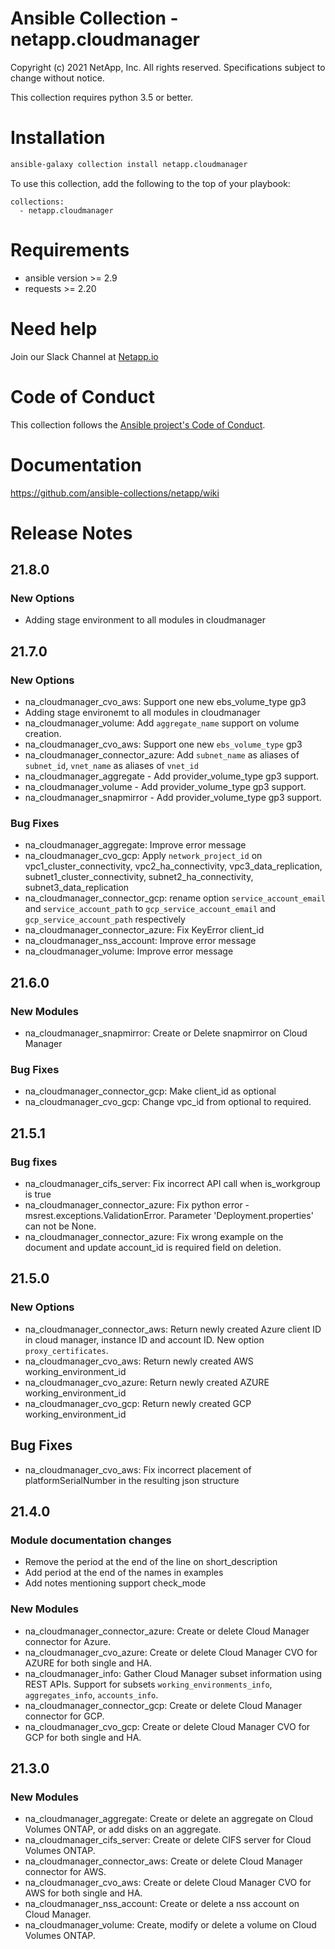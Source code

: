 # Ansible Collection - netapp.cloudmanager

Copyright (c) 2021 NetApp, Inc. All rights reserved.
Specifications subject to change without notice.

This collection requires python 3.5 or better.

# Installation
```bash
ansible-galaxy collection install netapp.cloudmanager
```
To use this collection, add the following to the top of your playbook:
```
collections:
  - netapp.cloudmanager
```
# Requirements
- ansible version >= 2.9
- requests >= 2.20

# Need help
Join our Slack Channel at [Netapp.io](http://netapp.io/slack)

# Code of Conduct
This collection follows the [Ansible project's Code of Conduct](https://docs.ansible.com/ansible/devel/community/code_of_conduct.html).

# Documentation
https://github.com/ansible-collections/netapp/wiki

# Release Notes

## 21.8.0

### New Options
  - Adding stage environment to all modules in cloudmanager

## 21.7.0

### New Options
  - na_cloudmanager_cvo_aws: Support one new ebs_volume_type gp3
  - Adding stage environemt to all modules in cloudmanager
  - na_cloudmanager_volume: Add `aggregate_name` support on volume creation.
  - na_cloudmanager_cvo_aws: Support one new `ebs_volume_type` gp3
  - na_cloudmanager_connector_azure: Add `subnet_name` as aliases of `subnet_id`, `vnet_name` as aliases of `vnet_id`
  - na_cloudmanager_aggregate - Add provider_volume_type gp3 support.
  - na_cloudmanager_volume - Add provider_volume_type gp3 support.
  - na_cloudmanager_snapmirror - Add provider_volume_type gp3 support.
   
### Bug Fixes
  - na_cloudmanager_aggregate: Improve error message
  - na_cloudmanager_cvo_gcp: Apply `network_project_id` on vpc1_cluster_connectivity, vpc2_ha_connectivity, vpc3_data_replication, subnet1_cluster_connectivity, subnet2_ha_connectivity, subnet3_data_replication
  - na_cloudmanager_connector_gcp: rename option `service_account_email` and `service_account_path` to `gcp_service_account_email` and `gcp_service_account_path` respectively
  - na_cloudmanager_connector_azure: Fix KeyError client_id
  - na_cloudmanager_nss_account: Improve error message
  - na_cloudmanager_volume: Improve error message

## 21.6.0

### New Modules
  - na_cloudmanager_snapmirror: Create or Delete snapmirror on Cloud Manager

### Bug Fixes
  - na_cloudmanager_connector_gcp: Make client_id as optional
  - na_cloudmanager_cvo_gcp: Change vpc_id from optional to required.

## 21.5.1

### Bug fixes
  - na_cloudmanager_cifs_server: Fix incorrect API call when is_workgroup is true
  - na_cloudmanager_connector_azure: Fix python error - msrest.exceptions.ValidationError. Parameter 'Deployment.properties' can not be None.
  - na_cloudmanager_connector_azure: Fix wrong example on the document and update account_id is required field on deletion.

## 21.5.0

### New Options
  - na_cloudmanager_connector_aws: Return newly created Azure client ID in cloud manager, instance ID and account ID. New option `proxy_certificates`.
  - na_cloudmanager_cvo_aws: Return newly created AWS working_environment_id
  - na_cloudmanager_cvo_azure: Return newly created AZURE working_environment_id
  - na_cloudmanager_cvo_gcp: Return newly created GCP working_environment_id

## Bug Fixes
  - na_cloudmanager_cvo_aws: Fix incorrect placement of platformSerialNumber in the resulting json structure

## 21.4.0

### Module documentation changes
  - Remove the period at the end of the line on short_description
  - Add period at the end of the names in examples
  - Add notes mentioning support check_mode

### New Modules
  - na_cloudmanager_connector_azure: Create or delete Cloud Manager connector for Azure.
  - na_cloudmanager_cvo_azure: Create or delete Cloud Manager CVO for AZURE for both single and HA.
  - na_cloudmanager_info: Gather Cloud Manager subset information using REST APIs. Support for subsets `working_environments_info`, `aggregates_info`, `accounts_info`.
  - na_cloudmanager_connector_gcp: Create or delete Cloud Manager connector for GCP.
  - na_cloudmanager_cvo_gcp: Create or delete Cloud Manager CVO for GCP for both single and HA.

## 21.3.0

### New Modules
  - na_cloudmanager_aggregate: Create or delete an aggregate on Cloud Volumes ONTAP, or add disks on an aggregate.
  - na_cloudmanager_cifs_server: Create or delete CIFS server for Cloud Volumes ONTAP.
  - na_cloudmanager_connector_aws: Create or delete Cloud Manager connector for AWS.
  - na_cloudmanager_cvo_aws: Create or delete Cloud Manager CVO for AWS for both single and HA.
  - na_cloudmanager_nss_account: Create or delete a nss account on Cloud Manager.
  - na_cloudmanager_volume: Create, modify or delete a volume on Cloud Volumes ONTAP.

